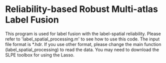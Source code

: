 # Reliability-based Robust Multi-atlas Label Fusion
This program is used for label fusion with the label-spatial reliability.
Please refer to 'label_spatial_processing.m' to see how to use this code.
The input file format is *.hdr. If you use other format, please change the main function (label_spatial_processing) to read the data.
You may need to download the SLPE toolbox for using the Lasso.
